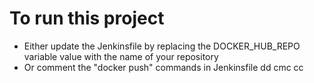 # To run this project

- Either update the Jenkinsfile by replacing the DOCKER_HUB_REPO variable value with the name of your repository
- Or comment the "docker push" commands in Jenkinsfile
dd
cmc
cc
